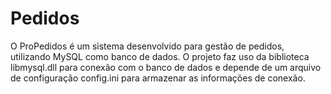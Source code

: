 # Pedidos
O ProPedidos é um sistema desenvolvido para gestão de pedidos, utilizando MySQL como banco de dados. O projeto faz uso da biblioteca libmysql.dll para conexão com o banco de dados e depende de um arquivo de configuração config.ini para armazenar as informações de conexão.
